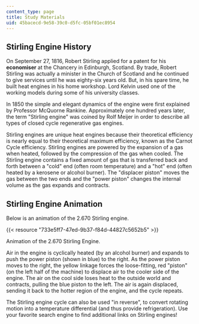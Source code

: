 ```yaml
---
content_type: page
title: Study Materials
uid: 45bacecd-9e58-39c0-d5fc-05bf01ec8954
---
```


Stirling Engine History
-----------------------

On September 27, 1816, Robert Stirling applied for a patent for his **economiser** at the Chancery in Edinburgh, Scotland. By trade, Robert Stirling was actually a minister in the Church of Scotland and he continued to give services until he was eighty-six years old. But, in his spare time, he built heat engines in his home workshop. Lord Kelvin used one of the working models during some of his university classes.

In 1850 the simple and elegant dynamics of the engine were first explained by Professor McQuorne Rankine. Approximately one hundred years later, the term "Stirling engine" was coined by Rolf Meijer in order to describe all types of closed cycle regenerative gas engines.

Stirling engines are unique heat engines because their theoretical efficiency is nearly equal to their theoretical maximum efficiency, known as the Carnot Cycle efficiency. Stirling engines are powered by the expansion of a gas when heated, followed by the compression of the gas when cooled. The Stirling engine contains a fixed amount of gas that is transferred back and forth between a "cold" end (often room temperature) and a "hot" end (often heated by a kerosene or alcohol burner). The "displacer piston" moves the gas between the two ends and the "power piston" changes the internal volume as the gas expands and contracts.

Stirling Engine Animation
-------------------------

Below is an animation of the 2.670 Stirling engine.

{{< resource "733e5ff7-47ed-9b37-f84d-44827c5652b5" >}}

Animation of the 2.670 Stirling Engine.

Air in the engine is cyclically heated (by an alcohol burner) and expands to push the power piston (shown in blue) to the right. As the power piston moves to the right, the yellow linkage forces the loose-fitting, red "piston" (on the left half of the machine) to displace air to the cooler side of the engine. The air on the cool side loses heat to the outside world and contracts, pulling the blue piston to the left. The air is again displaced, sending it back to the hotter region of the engine, and the cycle repeats.

The Stirling engine cycle can also be used "in reverse", to convert rotating motion into a temperature differential (and thus provide refrigeration). Use your favorite search engine to find additional links on Stirling engines!